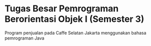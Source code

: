 # Tugas Besar Pemrograman Berorientasi Objek I (Semester 3)
Program penjualan pada Caffe Selatan Jakarta menggunakan bahasa pemrograman Java
